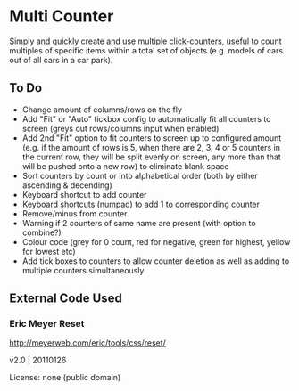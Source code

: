 # Multi Counter
Simply and quickly create and use multiple click-counters, useful to count multiples of specific items within a total set of objects (e.g. models of cars out of all cars in a car park).

## To Do
- ~~Change amount of columns/rows on the fly~~
- Add "Fit" or "Auto" tickbox config to automatically fit all counters to screen (greys out rows/columns input when enabled)
- Add 2nd "Fit" option to fit counters to screen up to configured amount (e.g. if the amount of rows is 5, when there are 2, 3, 4 or 5 counters in the current row, they will be split evenly on screen, any more than that will be pushed onto a new row) to eliminate blank space 
- Sort counters by count or into alphabetical order (both by either ascending & decending)
- Keyboard shortcut to add counter
- Keyboard shortcuts (numpad) to add 1 to corresponding counter
- Remove/minus from counter
- Warning if 2 counters of same name are present (with option to combine?)
- Colour code (grey for 0 count, red for negative, green for highest, yellow for lowest etc)
- Add tick boxes to counters to allow counter deletion as well as adding to multiple counters simultaneously

## External Code Used

### Eric Meyer Reset

http://meyerweb.com/eric/tools/css/reset/

v2.0 | 20110126

License: none (public domain)

